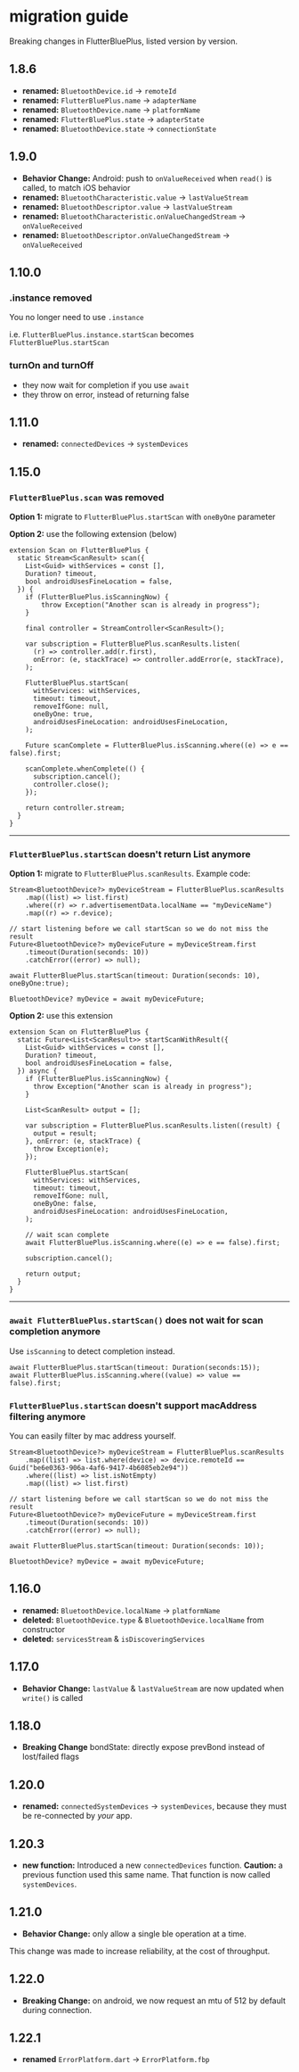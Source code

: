
# migration guide

Breaking changes in FlutterBluePlus, listed version by version.

## 1.8.6
* **renamed:** `BluetoothDevice.id` -> `remoteId`
* **renamed:** `FlutterBluePlus.name` -> `adapterName`
* **renamed:** `BluetoothDevice.name` -> `platformName`
* **renamed:** `FlutterBluePlus.state` -> `adapterState`
* **renamed:** `BluetoothDevice.state` -> `connectionState`

## 1.9.0

* **Behavior Change:** Android: push to `onValueReceived` when `read()` is called, to match iOS behavior
* **renamed:** `BluetoothCharacteristic.value` -> `lastValueStream`
* **renamed:** `BluetoothDescriptor.value` -> `lastValueStream`
* **renamed:** `BluetoothCharacteristic.onValueChangedStream` -> `onValueReceived`
* **renamed:** `BluetoothDescriptor.onValueChangedStream` -> `onValueReceived`

## 1.10.0

### .instance removed

You no longer need to use `.instance`

i.e. `FlutterBluePlus.instance.startScan` becomes `FlutterBluePlus.startScan`

### turnOn and turnOff

* they now wait for completion if you use `await`
* they throw on error, instead of returning false

## 1.11.0

* **renamed:** `connectedDevices` -> `systemDevices`

## 1.15.0

### `FlutterBluePlus.scan` was removed

**Option 1:** migrate to `FlutterBluePlus.startScan` with `oneByOne` parameter

**Option 2:** use the following extension (below)

```
extension Scan on FlutterBluePlus {
  static Stream<ScanResult> scan({
    List<Guid> withServices = const [],
    Duration? timeout,
    bool androidUsesFineLocation = false,
  }) {
    if (FlutterBluePlus.isScanningNow) {
        throw Exception("Another scan is already in progress");
    }

    final controller = StreamController<ScanResult>();

    var subscription = FlutterBluePlus.scanResults.listen(
      (r) => controller.add(r.first),
      onError: (e, stackTrace) => controller.addError(e, stackTrace),
    );

    FlutterBluePlus.startScan(
      withServices: withServices,
      timeout: timeout,
      removeIfGone: null,
      oneByOne: true,
      androidUsesFineLocation: androidUsesFineLocation,
    );

    Future scanComplete = FlutterBluePlus.isScanning.where((e) => e == false).first;

    scanComplete.whenComplete(() {
      subscription.cancel();
      controller.close();
    });

    return controller.stream;
  }
}
```

---

### `FlutterBluePlus.startScan` doesn't return List<ScanResult> anymore

**Option 1:** migrate to `FlutterBluePlus.scanResults`. Example code:

```
Stream<BluetoothDevice?> myDeviceStream = FlutterBluePlus.scanResults
    .map((list) => list.first)
    .where((r) => r.advertisementData.localName == "myDeviceName")
    .map((r) => r.device);

// start listening before we call startScan so we do not miss the result
Future<BluetoothDevice?> myDeviceFuture = myDeviceStream.first
    .timeout(Duration(seconds: 10))
    .catchError((error) => null);

await FlutterBluePlus.startScan(timeout: Duration(seconds: 10), oneByOne:true);

BluetoothDevice? myDevice = await myDeviceFuture;
```

**Option 2:** use this extension

```
extension Scan on FlutterBluePlus {
  static Future<List<ScanResult>> startScanWithResult({
    List<Guid> withServices = const [],
    Duration? timeout,
    bool androidUsesFineLocation = false,
  }) async {
    if (FlutterBluePlus.isScanningNow) {
      throw Exception("Another scan is already in progress");
    }

    List<ScanResult> output = [];

    var subscription = FlutterBluePlus.scanResults.listen((result) {
      output = result;
    }, onError: (e, stackTrace) {
      throw Exception(e);
    });

    FlutterBluePlus.startScan(
      withServices: withServices,
      timeout: timeout,
      removeIfGone: null,
      oneByOne: false,
      androidUsesFineLocation: androidUsesFineLocation,
    );

    // wait scan complete
    await FlutterBluePlus.isScanning.where((e) => e == false).first;

    subscription.cancel();

    return output;
  }
}
```

---

### `await FlutterBluePlus.startScan()` does not wait for scan completion anymore

Use `isScanning` to detect completion instead.

```
await FlutterBluePlus.startScan(timeout: Duration(seconds:15));
await FlutterBluePlus.isScanning.where((value) => value == false).first;
```

### `FlutterBluePlus.startScan` doesn't support macAddress filtering anymore

You can easily filter by mac address yourself. 

```
Stream<BluetoothDevice?> myDeviceStream = FlutterBluePlus.scanResults
    .map((list) => list.where(device) => device.remoteId == Guid("be6e0363-906a-4af6-9417-4b6085eb2e94"))
    .where((list) => list.isNotEmpty)
    .map((list) => list.first)

// start listening before we call startScan so we do not miss the result
Future<BluetoothDevice?> myDeviceFuture = myDeviceStream.first
    .timeout(Duration(seconds: 10))
    .catchError((error) => null);

await FlutterBluePlus.startScan(timeout: Duration(seconds: 10));

BluetoothDevice? myDevice = await myDeviceFuture;
```

## 1.16.0

* **renamed:** `BluetoothDevice.localName` -> `platformName`
* **deleted:** `BluetoothDevice.type` & `BluetoothDevice.localName` from constructor
* **deleted:** `servicesStream` & `isDiscoveringServices` 

## 1.17.0

* **Behavior Change:** `lastValue` & `lastValueStream` are now updated when `write()` is called

## 1.18.0

* **Breaking Change** bondState: directly expose prevBond instead of lost/failed flags

## 1.20.0

* **renamed:** `connectedSystemDevices` -> `systemDevices`, because they must be re-connected by *your* app.

## 1.20.3

* **new function:** Introduced a new `connectedDevices` function. **Caution:** a previous function used this same name. That function is now called `systemDevices`.

## 1.21.0

* **Behavior Change:** only allow a single ble operation at a time.

This change was made to increase reliability, at the cost of throughput.

## 1.22.0

* **Breaking Change:** on android, we now request an mtu of 512 by default during connection.

## 1.22.1

* **renamed** `ErrorPlatform.dart` -> `ErrorPlatform.fbp`